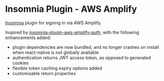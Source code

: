 # Insomnia Plugin - AWS Amplify

[Insomnia](https://insomnia.rest) plugin for signing in via AWS Amplify.

Inspired by [insomnia-plugin-aws-amplify-auth](https://github.com/mbise1993/insomnia-plugin-aws-amplify-auth), with the following enhancements added:

- plugin dependencies are now bundled, and no longer crashes on install when react-native is not globally available
- authentication returns JWT access token, as opposed to generated cookies
- flexible token caching expiry options added
- customisable return properties
